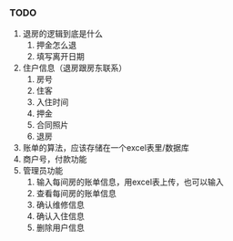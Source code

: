 ### TODO

1. 退房的逻辑到底是什么
   1. 押金怎么退
   2. 填写离开日期
2. 住户信息（退房跟房东联系）
   1. 房号
   2. 住客
   3. 入住时间
   4. 押金
   5. 合同照片
   6. 退房
3. 账单的算法，应该存储在一个excel表里/数据库
4. 商户号，付款功能
5. 管理员功能
   1. 输入每间房的账单信息，用excel表上传，也可以输入
   2. 查看每间房的账单信息
   3. 确认维修信息
   4. 确认入住信息
   5. 删除用户信息